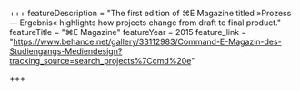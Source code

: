 +++
featureDescription = "The first edition of ⌘E Magazine titled »Prozess — Ergebnis« highlights how projects change from draft to final product."
featureTitle = "⌘E Magazine"
featureYear = 2015
feature_link = "https://www.behance.net/gallery/33112983/Command-E-Magazin-des-Studiengangs-Mediendesign?tracking_source=search_projects%7Ccmd%20e"

+++
